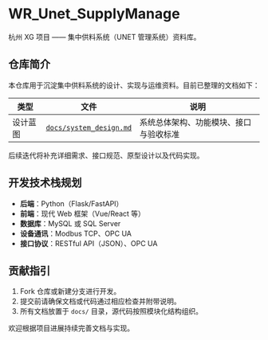 # WR_Unet_SupplyManage

杭州 XG 项目 —— 集中供料系统（UNET 管理系统）资料库。

## 仓库简介

本仓库用于沉淀集中供料系统的设计、实现与运维资料。目前已整理的文档如下：

| 类型     | 文件                                     | 说明                                 |
|----------|------------------------------------------|--------------------------------------|
| 设计蓝图 | [`docs/system_design.md`](docs/system_design.md) | 系统总体架构、功能模块、接口与验收标准 |

后续迭代将补充详细需求、接口规范、原型设计以及代码实现。

## 开发技术栈规划

* **后端**：Python（Flask/FastAPI）
* **前端**：现代 Web 框架（Vue/React 等）
* **数据库**：MySQL 或 SQL Server
* **设备通讯**：Modbus TCP、OPC UA
* **接口协议**：RESTful API（JSON）、OPC UA

## 贡献指引

1. Fork 仓库或新建分支进行开发。
2. 提交前请确保文档或代码通过相应检查并附带说明。
3. 所有文档放置于 `docs/` 目录，源代码按照模块化结构组织。

欢迎根据项目进展持续完善文档与实现。
